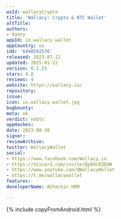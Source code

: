 ```yaml
---
wsId: wallacyCrypto
title: 'Wallacy: Crypto & BTC Wallet'
altTitle: 
authors:
- danny
appId: io.wallacy.wallet
appCountry: us
idd: '6448592576'
released: 2023-07-11
updated: 2025-01-22
version: 0.1.15
stars: 4.8
reviews: 4
website: https://wallacy.io/
repository: 
issue: 
icon: io.wallacy.wallet.jpg
bugbounty: 
meta: ok
verdict: nobtc
appHashes: 
date: 2023-08-30
signer: 
reviewArchive: 
twitter: WallacyWallet
social:
- https://www.facebook.com/Wallacy.io
- https://discord.com/invite/QpEHcR3DUW
- https://www.youtube.com/@WallacyWallet
- https://t.me/wallacywallet
features: 
developerName: ACheckin HRM

---
```


{% include copyFromAndroid.html %}